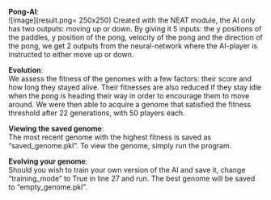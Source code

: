 **Pong-AI**:\
 ![image](result.png= 250x250)
  Created with the NEAT module, the AI only has two outputs: moving up or down.
By giving it 5 inputs: the y positions of the paddles, y position of the pong, velocity of the pong and the direction of the pong, we get 2 outputs from the neural-network where the AI-player is instructed to either move up or down. 

**Evolution**:\
  We assess the fitness of the genomes with a few factors: their score and how long they stayed alive. Their fitnesses are also reduced if they stay idle when the pong is heading their way in order to encourage them to move around. We were then able to acquire a genome that satisfied the fitness threshold after 22 generations, with 50 players each.

**Viewing the saved genome**:\
  The most recent genome with the highest fitness is saved as “saved_genome.pkl”. To view the genome, simply run the program.

**Evolving your genome**:\
  Should you wish to train your own version of the AI and save it, change “training_mode” to True in line 27 and run. The best genome will be saved to “empty_genome.pkl”.
